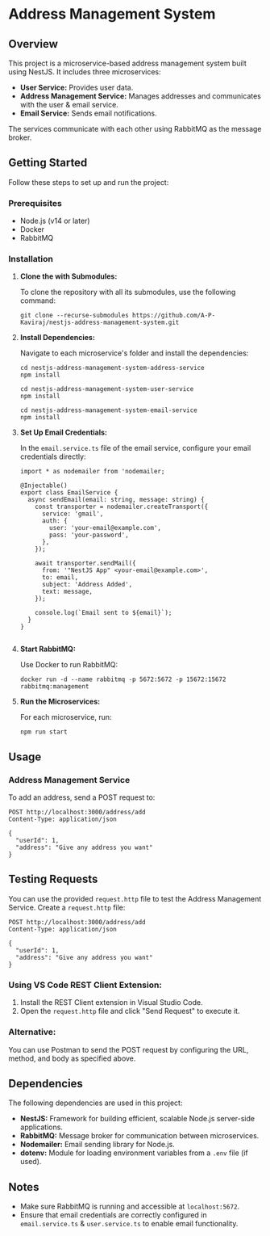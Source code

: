 # Address Management System

## Overview

This project is a microservice-based address management system built using NestJS. It includes three microservices:

-   **User Service:** Provides user data.
-   **Address Management Service:** Manages addresses and communicates with the user & email service.
-   **Email Service:** Sends email notifications.

The services communicate with each other using RabbitMQ as the message broker.

## Getting Started

Follow these steps to set up and run the project:

### Prerequisites

-   Node.js (v14 or later)
-   Docker
-   RabbitMQ

### Installation

1.  **Clone the with Submodules:**
   
    To clone the repository with all its submodules, use the following command:
    ```
    git clone --recurse-submodules https://github.com/A-P-Kaviraj/nestjs-address-management-system.git
    ```
    
3.  **Install Dependencies:**
    
    Navigate to each microservice's folder and install the dependencies:
    
    ```
    cd nestjs-address-management-system-address-service
    npm install
    ```
    ```
    cd nestjs-address-management-system-user-service
    npm install
    ```
    ```
    cd nestjs-address-management-system-email-service
    npm install
    ```
4.  **Set Up Email Credentials:**
    
    In the `email.service.ts` file of the email service, configure your email credentials directly:
    ```
    import * as nodemailer from 'nodemailer;
    
    @Injectable()
    export class EmailService {
      async sendEmail(email: string, message: string) {
        const transporter = nodemailer.createTransport({
          service: 'gmail',
          auth: {
            user: 'your-email@example.com',
            pass: 'your-password',
          },
        });
    
        await transporter.sendMail({
          from: '"NestJS App" <your-email@example.com>',
          to: email,
          subject: 'Address Added',
          text: message,
        });
    
        console.log(`Email sent to ${email}`);
      }
    }
   
    
5.  **Start RabbitMQ:**
    
    Use Docker to run RabbitMQ:
    
	   ```
	   docker run -d --name rabbitmq -p 5672:5672 -p 15672:15672 rabbitmq:management
	  ```
    
6.  **Run the Microservices:**
    
    For each microservice, run:
    
    ```
    npm run start
    ```
## Usage

### Address Management Service

To add an address, send a POST request to:

```
POST http://localhost:3000/address/add
Content-Type: application/json

{
  "userId": 1,
  "address": "Give any address you want"
}
```
## Testing Requests

You can use the provided `request.http` file to test the Address Management Service.
Create a `request.http` file:

```
POST http://localhost:3000/address/add
Content-Type: application/json

{
  "userId": 1,
  "address": "Give any address you want"
}
```

### Using VS Code REST Client Extension:

1.  Install the REST Client extension in Visual Studio Code.
2.  Open the `request.http` file and click "Send Request" to execute it.

### Alternative:

You can use Postman to send the POST request by configuring the URL, method, and body as specified above.

## Dependencies

The following dependencies are used in this project:

-   **NestJS:** Framework for building efficient, scalable Node.js server-side applications.
-   **RabbitMQ:** Message broker for communication between microservices.
-   **Nodemailer:** Email sending library for Node.js.
-   **dotenv:** Module for loading environment variables from a `.env` file (if used).

## Notes

-   Make sure RabbitMQ is running and accessible at `localhost:5672`.
-   Ensure that email credentials are correctly configured in `email.service.ts` & `user.service.ts` to enable email functionality.
